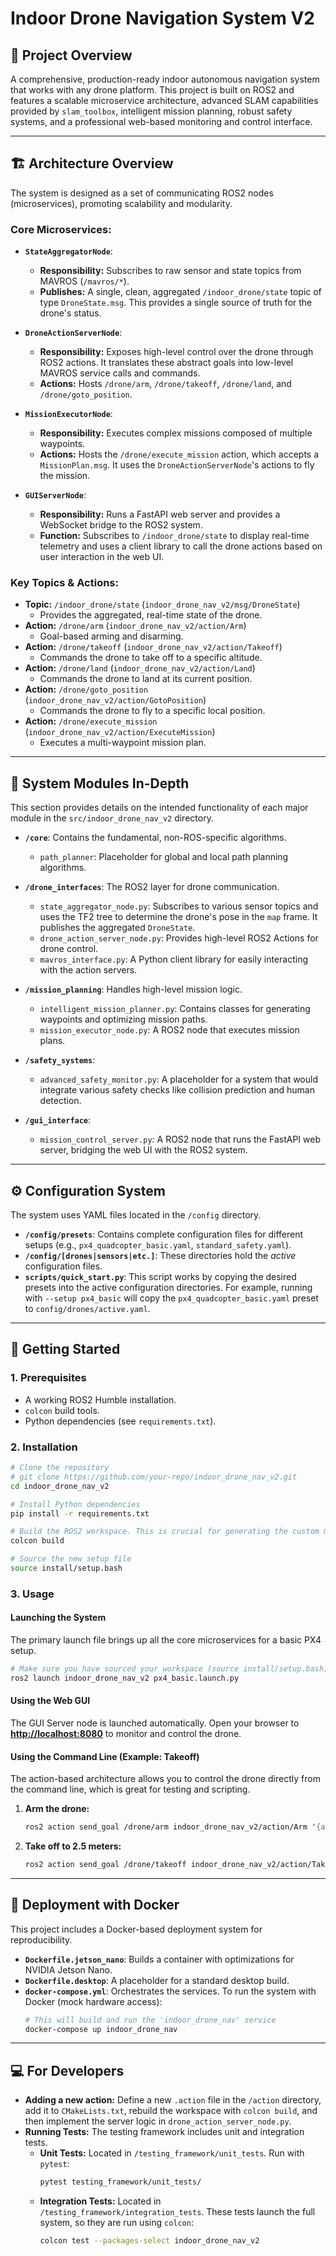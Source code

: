 # Indoor Drone Navigation System V2

## 🎯 Project Overview
A comprehensive, production-ready indoor autonomous navigation system that works with any drone platform. This project is built on ROS2 and features a scalable microservice architecture, advanced SLAM capabilities provided by `slam_toolbox`, intelligent mission planning, robust safety systems, and a professional web-based monitoring and control interface.

---

## 🏗️ Architecture Overview

The system is designed as a set of communicating ROS2 nodes (microservices), promoting scalability and modularity.

### Core Microservices:

*   **`StateAggregatorNode`**:
    *   **Responsibility:** Subscribes to raw sensor and state topics from MAVROS (`/mavros/*`).
    *   **Publishes:** A single, clean, aggregated `/indoor_drone/state` topic of type `DroneState.msg`. This provides a single source of truth for the drone's status.

*   **`DroneActionServerNode`**:
    *   **Responsibility:** Exposes high-level control over the drone through ROS2 actions. It translates these abstract goals into low-level MAVROS service calls and commands.
    *   **Actions:** Hosts `/drone/arm`, `/drone/takeoff`, `/drone/land`, and `/drone/goto_position`.

*   **`MissionExecutorNode`**:
    *   **Responsibility:** Executes complex missions composed of multiple waypoints.
    *   **Actions:** Hosts the `/drone/execute_mission` action, which accepts a `MissionPlan.msg`. It uses the `DroneActionServerNode`'s actions to fly the mission.

*   **`GUIServerNode`**:
    *   **Responsibility:** Runs a FastAPI web server and provides a WebSocket bridge to the ROS2 system.
    *   **Function:** Subscribes to `/indoor_drone/state` to display real-time telemetry and uses a client library to call the drone actions based on user interaction in the web UI.

### Key Topics & Actions:

*   **Topic:** `/indoor_drone/state` (`indoor_drone_nav_v2/msg/DroneState`)
    *   Provides the aggregated, real-time state of the drone.
*   **Action:** `/drone/arm` (`indoor_drone_nav_v2/action/Arm`)
    *   Goal-based arming and disarming.
*   **Action:** `/drone/takeoff` (`indoor_drone_nav_v2/action/Takeoff`)
    *   Commands the drone to take off to a specific altitude.
*   **Action:** `/drone/land` (`indoor_drone_nav_v2/action/Land`)
    *   Commands the drone to land at its current position.
*   **Action:** `/drone/goto_position` (`indoor_drone_nav_v2/action/GotoPosition`)
    *   Commands the drone to fly to a specific local position.
*   **Action:** `/drone/execute_mission` (`indoor_drone_nav_v2/action/ExecuteMission`)
    *   Executes a multi-waypoint mission plan.

---

## 🔧 System Modules In-Depth

This section provides details on the intended functionality of each major module in the `src/indoor_drone_nav_v2` directory.

*   **`/core`**: Contains the fundamental, non-ROS-specific algorithms.
    *   `path_planner`: Placeholder for global and local path planning algorithms.

*   **`/drone_interfaces`**: The ROS2 layer for drone communication.
    *   `state_aggregator_node.py`: Subscribes to various sensor topics and uses the TF2 tree to determine the drone's pose in the `map` frame. It publishes the aggregated `DroneState`.
    *   `drone_action_server_node.py`: Provides high-level ROS2 Actions for drone control.
    *   `mavros_interface.py`: A Python client library for easily interacting with the action servers.

*   **`/mission_planning`**: Handles high-level mission logic.
    *   `intelligent_mission_planner.py`: Contains classes for generating waypoints and optimizing mission paths.
    *   `mission_executor_node.py`: A ROS2 node that executes mission plans.

*   **`/safety_systems`**:
    *   `advanced_safety_monitor.py`: A placeholder for a system that would integrate various safety checks like collision prediction and human detection.

*   **`/gui_interface`**:
    *   `mission_control_server.py`: A ROS2 node that runs the FastAPI web server, bridging the web UI with the ROS2 system.

---

## ⚙️ Configuration System

The system uses YAML files located in the `/config` directory.

*   **`/config/presets`**: Contains complete configuration files for different setups (e.g., `px4_quadcopter_basic.yaml`, `standard_safety.yaml`).
*   **`/config/[drones|sensors|etc.]`**: These directories hold the *active* configuration files.
*   **`scripts/quick_start.py`**: This script works by copying the desired presets into the active configuration directories. For example, running with `--setup px4_basic` will copy the `px4_quadcopter_basic.yaml` preset to `config/drones/active.yaml`.

---

## 🚀 Getting Started

### 1. Prerequisites
*   A working ROS2 Humble installation.
*   `colcon` build tools.
*   Python dependencies (see `requirements.txt`).

### 2. Installation
```bash
# Clone the repository
# git clone https://github.com/your-repo/indoor_drone_nav_v2.git
cd indoor_drone_nav_v2

# Install Python dependencies
pip install -r requirements.txt

# Build the ROS2 workspace. This is crucial for generating the custom messages and actions.
colcon build

# Source the new setup file
source install/setup.bash
```

### 3. Usage

#### Launching the System
The primary launch file brings up all the core microservices for a basic PX4 setup.
```bash
# Make sure you have sourced your workspace (source install/setup.bash)
ros2 launch indoor_drone_nav_v2 px4_basic.launch.py
```

#### Using the Web GUI
The GUI Server node is launched automatically. Open your browser to **[http://localhost:8080](http://localhost:8080)** to monitor and control the drone.

#### Using the Command Line (Example: Takeoff)
The action-based architecture allows you to control the drone directly from the command line, which is great for testing and scripting.

1.  **Arm the drone:**
    ```bash
    ros2 action send_goal /drone/arm indoor_drone_nav_v2/action/Arm "{arm: true}"
    ```
2.  **Take off to 2.5 meters:**
    ```bash
    ros2 action send_goal /drone/takeoff indoor_drone_nav_v2/action/Takeoff "{altitude: 2.5}" --feedback
    ```

---

## 🐳 Deployment with Docker

This project includes a Docker-based deployment system for reproducibility.

*   **`Dockerfile.jetson_nano`**: Builds a container with optimizations for NVIDIA Jetson Nano.
*   **`Dockerfile.desktop`**: A placeholder for a standard desktop build.
*   **`docker-compose.yml`**: Orchestrates the services. To run the system with Docker (mock hardware access):
    ```bash
    # This will build and run the 'indoor_drone_nav' service
    docker-compose up indoor_drone_nav
    ```

---

## 💻 For Developers

*   **Adding a new action:** Define a new `.action` file in the `/action` directory, add it to `CMakeLists.txt`, rebuild the workspace with `colcon build`, and then implement the server logic in `drone_action_server_node.py`.
*   **Running Tests:** The testing framework includes unit and integration tests.
    *   **Unit Tests:** Located in `/testing_framework/unit_tests`. Run with `pytest`:
        ```bash
        pytest testing_framework/unit_tests/
        ```
    *   **Integration Tests:** Located in `/testing_framework/integration_tests`. These tests launch the full system, so they are run using `colcon`:
        ```bash
        colcon test --packages-select indoor_drone_nav_v2
        ```
